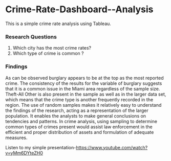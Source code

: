 # Crime-Rate-Dashboard--Analysis

This is a simple crime rate analysis using Tableau.

### Research Questions

1. Which city has the most crime rates?
2. Which type of crime is common ?

### Findings
As can be observed burglary appears to be at the top as the most reported crime. The consistency of the results for the variable of burglary suggests that it is a common issue in the Miami area regardless of the sample size. Theft-All Other is also present in the sample as well as in the larger data set, which means that the crime type is another frequently recorded in the region. The use of random samples makes it relatively easy to understand the findings of the research, acting as a representation of the larger population. It enables the analysts to make general conclusions on tendencies and patterns. In crime analysis, using sampling to determine common types of crimes present would assist law enforcement in the efficient and proper distribution of assets and formulation of adequate measures. 

Listen to my simple presentation-https://www.youtube.com/watch?v=yMm6DYteZH0
